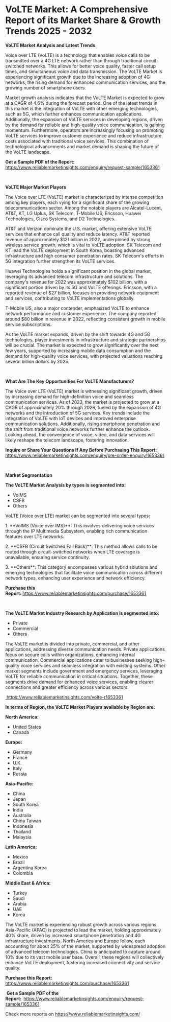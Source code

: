 <p><h1>VoLTE Market: A Comprehensive Report of its Market Share & Growth Trends 2025 - 2032</h1></p><p><strong>VoLTE Market Analysis and Latest Trends</strong></p>
<p><p>Voice over LTE (VoLTE) is a technology that enables voice calls to be transmitted over a 4G LTE network rather than through traditional circuit-switched networks. This allows for better voice quality, faster call setup times, and simultaneous voice and data transmission. The VoLTE Market is experiencing significant growth due to the increasing adoption of 4G networks, the rising demand for enhanced communication services, and the growing number of smartphone users. </p><p>Market growth analysis indicates that the VoLTE Market is expected to grow at a CAGR of 4.6% during the forecast period. One of the latest trends in this market is the integration of VoLTE with other emerging technologies, such as 5G, which further enhances communication applications. Additionally, the expansion of VoLTE services in developing regions, driven by the demand for reliable and high-quality voice communication, is gaining momentum. Furthermore, operators are increasingly focusing on promoting VoLTE services to improve customer experience and reduce infrastructure costs associated with traditional voice services. This combination of technological advancements and market demand is shaping the future of the VoLTE landscape.</p></p>
<p><strong>Get a Sample PDF of the Report:&nbsp;</strong> <a href="https://www.reliablemarketinsights.com/enquiry/request-sample/1653361?utm_campaign=3266&utm_medium=2&utm_source=Github&utm_content=ia&utm_term=05032025&utm_id=volte">https://www.reliablemarketinsights.com/enquiry/request-sample/1653361</a></p>
<p>&nbsp;</p>
<p><strong>VoLTE Major Market Players</strong></p>
<p><p>The Voice over LTE (VoLTE) market is characterized by intense competition among key players, each vying for a significant share of the growing telecommunications sector. Among the notable players are Alcatel-Lucent, AT&T, KT, LG Uplus, SK Telecom, T-Mobile US, Ericsson, Huawei Technologies, Cisco Systems, and D2 Technologies.</p><p>AT&T and Verizon dominate the U.S. market, offering extensive VoLTE services that enhance call quality and reduce latency. AT&T reported revenue of approximately $121 billion in 2022, underpinned by strong wireless service growth, which is vital to VoLTE adoption. SK Telecom and KT lead the VoLTE deployment in South Korea, boasting advanced infrastructure and high consumer penetration rates. SK Telecom's efforts in 5G integration further strengthen its VoLTE services.</p><p>Huawei Technologies holds a significant position in the global market, leveraging its advanced telecom infrastructure and solutions. The company's revenue for 2022 was approximately $102 billion, with a significant portion driven by its 5G and VoLTE offerings. Ericsson, with a reported revenue of $27 billion, focuses on providing network equipment and services, contributing to VoLTE implementations globally.</p><p>T-Mobile US, also a major contender, emphasized VoLTE to enhance network performance and customer experience. The company reported around $80 billion in revenue in 2022, reflecting consistent growth in mobile service subscriptions.</p><p>As the VoLTE market expands, driven by the shift towards 4G and 5G technologies, player investments in infrastructure and strategic partnerships will be crucial. The market is expected to grow significantly over the next few years, supported by increasing mobile data consumption and the demand for high-quality voice services, with projected valuations reaching several billion dollars by 2025.</p></p>
<p>&nbsp;</p>
<p><strong>What Are The Key Opportunities For VoLTE Manufacturers?</strong></p>
<p><p>The Voice over LTE (VoLTE) market is witnessing significant growth, driven by increasing demand for high-definition voice and seamless communication services. As of 2023, the market is projected to grow at a CAGR of approximately 20% through 2028, fueled by the expansion of 4G networks and the introduction of 5G services. Key trends include the integration of VoLTE with IoT devices and improved enterprise communication solutions. Additionally, rising smartphone penetration and the shift from traditional voice networks further enhance the outlook. Looking ahead, the convergence of voice, video, and data services will likely reshape the telecom landscape, fostering innovation.</p></p>
<p><strong>Inquire or Share Your Questions If Any Before Purchasing This Report:</strong> <a href="https://www.reliablemarketinsights.com/enquiry/pre-order-enquiry/1653361?utm_campaign=3266&utm_medium=2&utm_source=Github&utm_content=ia&utm_term=05032025&utm_id=volte">https://www.reliablemarketinsights.com/enquiry/pre-order-enquiry/1653361</a></p>
<p>&nbsp;</p>
<p><strong>Market Segmentation</strong></p>
<p><strong>The VoLTE Market Analysis by types is segmented into:</strong></p>
<p><ul><li>VoIMS</li><li>CSFB</li><li>Others</li></ul></p>
<p><p>VoLTE (Voice over LTE) market can be segmented into several types: </p><p>1. **VoIMS (Voice over IMS)**: This involves delivering voice services through the IP Multimedia Subsystem, enabling rich communication features over LTE networks.</p><p>2. **CSFB (Circuit Switched Fall Back)**: This method allows calls to be routed through circuit-switched networks when LTE coverage is unavailable, ensuring service continuity.</p><p>3. **Others**: This category encompasses various hybrid solutions and emerging technologies that facilitate voice communication across different network types, enhancing user experience and network efficiency.</p></p>
<p><strong>Purchase this Report:&nbsp;</strong><a href="https://www.reliablemarketinsights.com/purchase/1653361?utm_campaign=3266&utm_medium=2&utm_source=Github&utm_content=ia&utm_term=05032025&utm_id=volte">https://www.reliablemarketinsights.com/purchase/1653361</a></p>
<p>&nbsp;</p>
<p><strong>The VoLTE Market Industry Research by Application is segmented into:</strong></p>
<p><ul><li>Private</li><li>Commercial</li><li>Others</li></ul></p>
<p><p>The VoLTE market is divided into private, commercial, and other applications, addressing diverse communication needs. Private applications focus on secure calls within organizations, enhancing internal communication. Commercial applications cater to businesses seeking high-quality voice services and seamless integration with existing systems. Other market segments include government and emergency services, leveraging VoLTE for reliable communication in critical situations. Together, these segments drive demand for enhanced voice services, enabling clearer connections and greater efficiency across various sectors.</p></p>
<p><a href="https://www.reliablemarketinsights.com/volte-r1653361?utm_campaign=3266&utm_medium=2&utm_source=Github&utm_content=ia&utm_term=05032025&utm_id=volte">&nbsp;https://www.reliablemarketinsights.com/volte-r1653361</a></p>
<p><strong>In terms of Region, the VoLTE Market Players available by Region are:</strong></p>
<p>
    <p> <strong> North America: </strong>
        <ul>
            <li>United States</li>
            <li>Canada</li>
        </ul>
        </p> 
    <p> <strong> Europe: </strong>
        <ul>
            <li>Germany</li>
            <li>France</li>
            <li>U.K.</li>
            <li>Italy</li>
            <li>Russia</li>
        </ul>
        </p> 
    <p> <strong> Asia-Pacific: </strong>
        <ul>
            <li>China</li>
            <li>Japan</li>
            <li>South Korea</li>
            <li>India</li>
            <li>Australia</li>
            <li>China Taiwan</li>
            <li>Indonesia</li>
            <li>Thailand</li>
            <li>Malaysia</li>
        </ul>
        </p> 
    <p> <strong> Latin America: </strong>
        <ul>
            <li>Mexico</li>
            <li>Brazil</li>
            <li>Argentina Korea</li>
            <li>Colombia</li>
        </ul>
        </p> 
    <p> <strong> Middle East & Africa: </strong>
        <ul>
            <li>Turkey</li>
            <li>Saudi</li>
            <li>Arabia</li>
            <li>UAE</li>
            <li>Korea</li>
        </ul>
    </p>
    </p>
<p><p>The VoLTE market is experiencing robust growth across various regions. Asia-Pacific (APAC) is projected to lead the market, holding approximately 40% share, driven by increased smartphone penetration and 4G infrastructure investments. North America and Europe follow, each accounting for about 25% of the market, supported by widespread adoption of advanced telecom technologies. China is anticipated to capture around 10% due to its vast mobile user base. Overall, these regions will collectively enhance VoLTE deployment, fostering increased connectivity and service quality.</p></p>
<p><strong>Purchase this Report: </strong><a href="https://www.reliablemarketinsights.com/purchase/1653361?utm_campaign=3266&utm_medium=2&utm_source=Github&utm_content=ia&utm_term=05032025&utm_id=volte">https://www.reliablemarketinsights.com/purchase/1653361</a></p>
<p>&nbsp;<strong>Get a Sample PDF of the Report:&nbsp;&nbsp;</strong><a href="https://www.reliablemarketinsights.com/enquiry/request-sample/1653361?utm_campaign=3266&utm_medium=2&utm_source=Github&utm_content=ia&utm_term=05032025&utm_id=volte">https://www.reliablemarketinsights.com/enquiry/request-sample/1653361</a></p>
<p><strong></strong></p>
<p>Check more reports on <a href="https://www.reliablemarketinsights.com/?utm_campaign=3266&utm_medium=2&utm_source=Github&utm_content=ia&utm_term=05032025&utm_id=volte">https://www.reliablemarketinsights.com/</a></p>